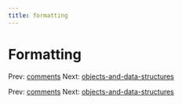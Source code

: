 ```yaml
---
title: formatting
---
```


# Formatting

Prev: [comments](comments.md) Next:
[objects-and-data-structures](objects-and-data-structures.md)

Prev: [comments](comments.md) Next:
[objects-and-data-structures](objects-and-data-structures.md)
